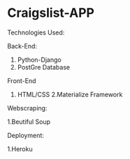 # Craigslist-APP

Technologies Used:
 
 Back-End:
 
 1. Python-Django
 2. PostGre Database 
 
 Front-End
 
 1. HTML/CSS
 2.Materialize Framework
 
 Webscraping:
 
  1.Beutiful Soup
 
 Deployment:
 
  1.Heroku
 
 
 
 
